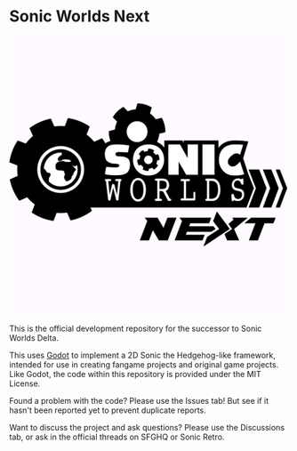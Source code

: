 # Sonic Worlds Next
![Logo](SageLogo.png)

This is the official development repository for the successor to Sonic Worlds Delta.

This uses [Godot](https://godotengine.org/) to implement a 2D Sonic the Hedgehog-like framework, intended for use in creating fangame projects and original game projects. Like Godot, the code within this repository is provided under the MIT License.

Found a problem with the code? Please use the Issues tab! But see if it hasn't been reported yet to prevent duplicate reports.

Want to discuss the project and ask questions? Please use the Discussions tab, or ask in the official threads on SFGHQ or Sonic Retro.
